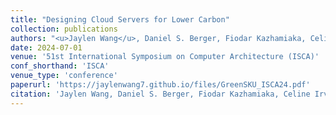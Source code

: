 ```yaml
---
title: "Designing Cloud Servers for Lower Carbon"
collection: publications
authors: "<u>Jaylen Wang</u>, Daniel S. Berger, Fiodar Kazhamiaka, Celine Irvene, Chaojie Zhang, Esha Choukse, Kali Frost, Rodrigo Fonseca, Brijesh Warrier, Chetan Bansal, Jonathan Stern, Ricardo Bianchini, Akshitha Sriraman"
date: 2024-07-01
venue: '51st International Symposium on Computer Architecture (ISCA)'
conf_shorthand: 'ISCA'
venue_type: 'conference'
paperurl: 'https://jaylenwang7.github.io/files/GreenSKU_ISCA24.pdf'
citation: 'Jaylen Wang, Daniel S. Berger, Fiodar Kazhamiaka, Celine Irvene, Chaojie Zhang, Esha Choukse, Kali Frost, Rodrigo Fonseca, Brijesh Warrier, Chetan Bansal, Jonathan Stern, Ricardo Bianchini, Akshitha Sriraman. (2024). &quot;Designing Cloud Servers for Lower Carbon.&quot; <i>ISAC 2024</i>.'
---
```

